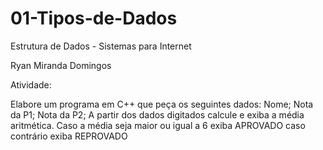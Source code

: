 # 01-Tipos-de-Dados
Estrutura de Dados - Sistemas para Internet

Ryan Miranda Domingos

Atividade:

Elabore um programa em C++ que peça os seguintes dados:
Nome;
Nota da P1;
Nota da P2;
A partir dos dados digitados calcule e exiba a média aritmética.
Caso a  média seja maior ou igual a 6 exiba APROVADO caso contrário exiba REPROVADO
